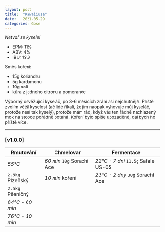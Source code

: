 ```yaml
---
layout: post
title:  "Kawaiiusa"
date:   2021-05-29
categories: Gose
---
```


*Netvař se kysele!*

- EPM: 11% 
- ABV: 4%
- IBU: 13.6

Směs koření:

* 15g koriandru
* 5g kardamonu
* 10g soli
* kůra z jednoho citronu a pomeranče

Výborný osvěžující kyseláč, po 3-6 měsících zrání asi nejchutnější. Příště zvolím větší kyselost (ač lidé říkali, že jim naopak vyhovuje můj kyseláč, protože není tak kyselý), protože mám rád, když vás ten řádně nachlazený mok na stopce pořádně potahá. Koření bylo spíše upozaděné, dal bych ho příště více.

***

### [v1.0.0]

Rmutování          | Chmelovar             | Fermentace
---                | ---                   | ---
*55°C*             | *60 min* `10g` Sorachi Ace | *22°C - 7 dní* `11.5g` Safale US-05
`2.5kg` Plzeňský   | *10 min* koření       | *23°C - 2 dny* `30g` Sorachi Ace
`2.5kg` Pšeničný   |                       |
*64°C - 60 min*    |                       |
*76°C - 10 min*    |                       |

